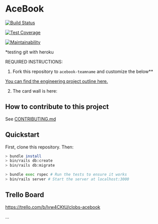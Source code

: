 # AceBook
[![Build Status](https://travis-ci.org/PiperS52/acebook-CLOBS.svg?branch=master)](https://travis-ci.org/PiperS52/acebook-CLOBS)

[![Test Coverage](https://api.codeclimate.com/v1/badges/31c88352bd7ca2b144ac/test_coverage)](https://codeclimate.com/github/PiperS52/acebook-CLOBS/test_coverage)

[![Maintainability](https://api.codeclimate.com/v1/badges/31c88352bd7ca2b144ac/maintainability)](https://codeclimate.com/github/PiperS52/acebook-CLOBS/maintainability)

*testing git with heroku

REQUIRED INSTRUCTIONS:

1. Fork this repository to `acebook-teamname` and customize
the below**

[You can find the engineering project outline here.](https://github.com/makersacademy/course/tree/master/engineering_projects/rails)

2. The card wall is here: <please update>

## How to contribute to this project
See [CONTRIBUTING.md](CONTRIBUTING.md)

## Quickstart

First, clone this repository. Then:

```bash
> bundle install
> bin/rails db:create
> bin/rails db:migrate

> bundle exec rspec # Run the tests to ensure it works
> bin/rails server # Start the server at localhost:3000
```
## Trello Board
https://trello.com/b/lvw4CKtU/clobs-acebook

...
